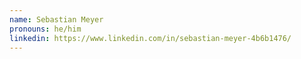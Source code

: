 ```yaml
---
name: Sebastian Meyer
pronouns: he/him
linkedin: https://www.linkedin.com/in/sebastian-meyer-4b6b1476/
---
```

